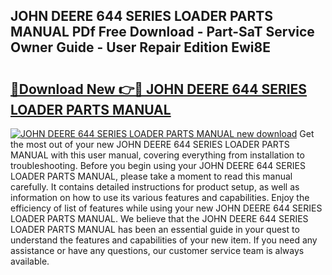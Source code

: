 ## JOHN DEERE 644 SERIES LOADER PARTS MANUAL PDf Free Download - Part-SaT Service Owner Guide - User Repair Edition Ewi8E

# <h2><a href="http://bc72027.oget.top/?id=JOHN+DEERE+644+SERIES+LOADER+PARTS+MANUAL">🔗Download New 👉🔴 JOHN DEERE 644 SERIES LOADER PARTS MANUAL</a></h2>

[![JOHN DEERE 644 SERIES LOADER PARTS MANUAL new download](https://i.imgur.com/5g1atiW.png)](http://bc72027.oget.top/?id=JOHN+DEERE+644+SERIES+LOADER+PARTS+MANUAL)
Get the most out of your new JOHN DEERE 644 SERIES LOADER PARTS MANUAL with this user manual, covering everything from installation to troubleshooting. Before you begin using your JOHN DEERE 644 SERIES LOADER PARTS MANUAL, please take a moment to read this manual carefully. It contains detailed instructions for product setup, as well as information on how to use its various features and capabilities. Enjoy the efficiency of list of features while using your new JOHN DEERE 644 SERIES LOADER PARTS MANUAL. We believe that the JOHN DEERE 644 SERIES LOADER PARTS MANUAL has been an essential guide in your quest to understand the features and capabilities of your new item. If you need any assistance or have any questions, our customer service team is always available.
